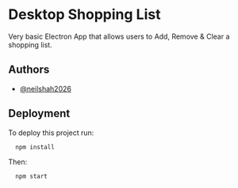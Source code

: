 
# Desktop Shopping List

Very basic Electron App that allows users to Add, Remove & Clear a shopping list.
 

## Authors

- [@neilshah2026](https://www.github.com/neilshah2026)


## Deployment

To deploy this project run:

```bash
  npm install
```
Then:
```bash
  npm start
```

